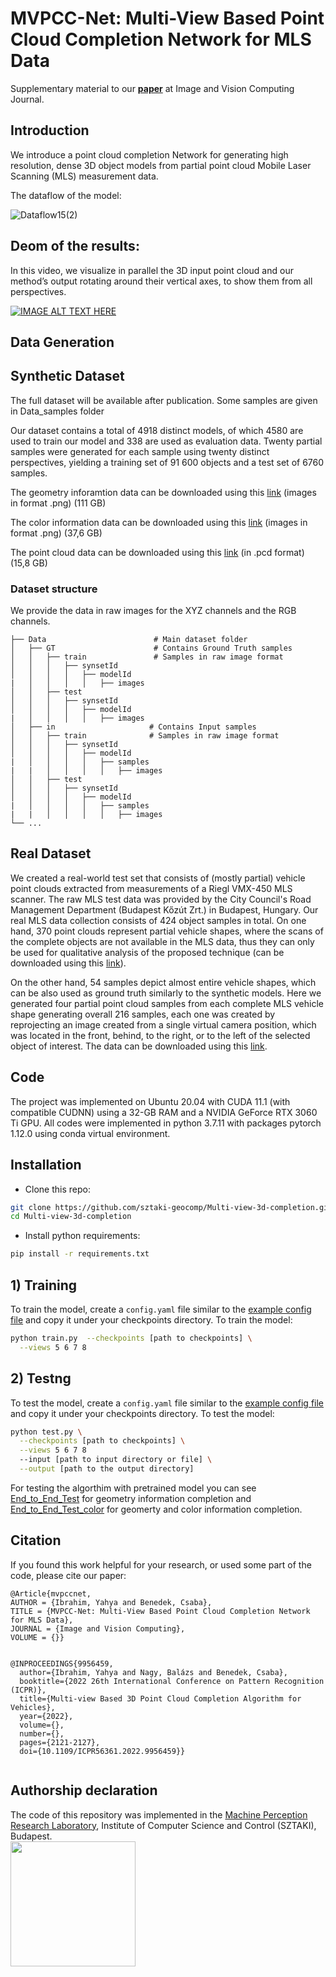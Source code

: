 # MVPCC-Net: Multi-View Based Point Cloud Completion Network for MLS Data
Supplementary material to our  **[paper](https://www.sciencedirect.com/science/article/pii/S0262885623000495)** at  Image and Vision Computing Journal.


## Introduction 

We introduce a point cloud completion Network for generating high resolution, dense 3D object models from partial point cloud Mobile Laser Scanning (MLS) measurement data.

The dataflow of the model: 

![Dataflow15(2)](https://user-images.githubusercontent.com/101256004/229819119-200e260a-1cc0-4a3d-99f6-a2947ba4258c.PNG)




## Deom of the results:

In this video, we visualize in parallel the 3D input point cloud and our method’s output rotating around their vertical
axes, to show them from all perspectives.  

[![IMAGE ALT TEXT HERE](https://img.youtube.com/vi/iQ_SWNuF2a4/0.jpg)](https://youtu.be/iQ_SWNuF2a4)






## Data Generation

## Synthetic Dataset
The full dataset will be available after publication. Some samples are given in  Data_samples folder

Our dataset contains a total of 4918 distinct models, of which 4580 are used to train our model and 338 are used as evaluation
data. Twenty partial samples were generated for each sample using twenty distinct perspectives, yielding a training set of 91 600 objects and a test set of 6760 samples.

The geometry inforamtion data can be downloaded using this [link](https://drive.google.com/file/d/1YVD8Na5LXrGLodpFXG33Cf_nl6Eifu3z/view?usp=share_link) (images in format .png)  (111 GB) 

The color information data can be downloaded using this [link](https://drive.google.com/file/d/1IwJ9BvT5oH4ui4EmigEv_y5T7Q8wVuzn/view?usp=share_link) (images in format .png)  (37,6 GB) 

The point cloud data can be downloaded using this [link](https://drive.google.com/file/d/1LzHrk0tu9kZqNVxvsul1MX2SfWx39Goe/view?usp=share_link) (in .pcd format) (15,8 GB) 

### Dataset structure
We provide the data in raw images for the XYZ channels and the RGB channels.

    ├── Data                        # Main dataset folder
    │   ├── GT                      # Contains Ground Truth samples
    │   │   ├── train               # Samples in raw image format
    │   │   │   ├── synsetId 
    │   │   │   │   ├── modelId 
    |   │   │   │   │   ├── images 
    │   │   ├── test             
    │   │   │   ├── synsetId 
    │   │   │   │   ├── modelId 
    |   │   │   │   │   ├── images 
    │   ├── in                     # Contains Input samples 
    │   │   ├── train              # Samples in raw image format
    │   │   │   ├── synsetId  
    │   │   │   │   ├── modelId 
    |   │   │   │   │   ├── samples 
    |   |   │   │   │   │   ├── images
    │   │   ├── test             
    │   │   │   ├── synsetId 
    │   │   │   │   ├── modelId 
    |   │   │   │   │   ├── samples
    |   |   │   │   │   │   ├── images
    └── ...


## Real Dataset
We created a real-world test set that consists of (mostly partial) vehicle point clouds extracted from  measurements of a Riegl VMX-450 MLS scanner. The raw MLS test data was provided by the  City Council's Road Management Department (Budapest Kőzút Zrt.) in Budapest, Hungary.
Our real MLS data collection consists  of 424 object samples in total. On one hand, 370 point clouds represent partial vehicle shapes, where the scans of the complete objects are not available in the MLS data, thus they can only be used for qualitative analysis of the proposed technique (can be downloaded using  this [link](https://drive.google.com/file/d/1qQAIYEWnkPKyl_7C6nGzLq2LBZp362VL/view?usp=share_link)). 

On the other hand, 54 samples depict almost entire vehicle shapes, which can be also used as ground truth similarly to the synthetic models. Here we generated four partial point cloud samples from each complete MLS vehicle shape generating overall 216 samples, each one was created by reprojecting an image created from a single virtual camera position, which was located in the front, behind, to the right, or to the left of the selected object of interest. The data can be downloaded using this [link](https://drive.google.com/file/d/1vlUZ6NdEK2aUgz7RH3CNoNpIofrP6gS_/view?usp=share_link).


## Code 

The project was implemented on Ubuntu 20.04 with CUDA 11.1 (with compatible CUDNN) using a 32-GB RAM and a NVIDIA GeForce RTX 3060 Ti GPU. All codes were implemented in python 3.7.11 with packages pytorch 1.12.0 using conda virtual environment. 

## Installation 

- Clone this repo: 
```sh
git clone https://github.com/sztaki-geocomp/Multi-view-3d-completion.git
cd Multi-view-3d-completion
```

- Install python requirements:
```sh
pip install -r requirements.txt
```

## 1) Training
To train the model, create a `config.yaml` file similar to the [example config file](./checkpoints/config.yml) and copy it under your checkpoints directory. 
To train the model:

```sh
python train.py  --checkpoints [path to checkpoints] \
  --views 5 6 7 8
```

## 2) Testng
To test the model, create a `config.yaml` file similar to the [example config file](./checkpoints/config.yml) and copy it under your checkpoints directory. To test the model:
```sh
python test.py \
  --checkpoints [path to checkpoints] \
  --views 5 6 7 8
  --input [path to input directory or file] \
  --output [path to the output directory]
```

For testing the algorthim with pretrained model you can see [End_to_End_Test](./End_to_End_Test) for geometry information completion and [End_to_End_Test_color](./End_to_End_Test_color) for geomerty and color information completion. 

## Citation
If you found this work helpful for your research, or used some part of the code, please cite our paper:

```text
@Article{mvpccnet,
AUTHOR = {Ibrahim, Yahya and Benedek, Csaba},
TITLE = {MVPCC-Net: Multi-View Based Point Cloud Completion Network for MLS Data},
JOURNAL = {Image and Vision Computing},
VOLUME = {}}


@INPROCEEDINGS{9956459,
  author={Ibrahim, Yahya and Nagy, Balázs and Benedek, Csaba},
  booktitle={2022 26th International Conference on Pattern Recognition (ICPR)}, 
  title={Multi-view Based 3D Point Cloud Completion Algorithm for Vehicles}, 
  year={2022},
  volume={},
  number={},
  pages={2121-2127},
  doi={10.1109/ICPR56361.2022.9956459}}


```



## Authorship declaration
The code of this repository was implemented in the [Machine Perception Research Laboratory](https://www.sztaki.hu/en/science/departments/mplab), Institute of Computer Science and Control (SZTAKI), Budapest.\
<img src="https://user-images.githubusercontent.com/50795664/195994236-1579001a-e78e-4638-9cbe-496d4b9a73d2.png" width="200">
